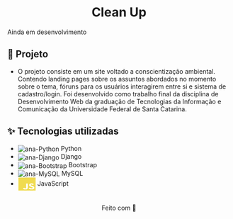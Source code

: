 <h1 align="center"> Clean Up </h1>

Ainda em desenvolvimento

<h2> 🚀 Projeto </h2>

- O projeto consiste em um site voltado a conscientização ambiental. Contendo landing pages sobre os assuntos abordados no momento sobre o tema, fóruns para os usuários interagirem entre si e sistema de cadastro/login. Foi desenvolvido como trabalho final da disciplina de Desenvolvimento Web da graduação de Tecnologias da Informação e Comunicação da Universidade Federal de Santa Catarina.


<h2> ✨ Tecnologias utilizadas </h2>

- <img align="center" alt="ana-Python" height="30" width="40" src="https://cdn.jsdelivr.net/gh/devicons/devicon/icons/python/python-original.svg" /> Python
- <img align="center" alt="ana-Django" height="30" width="40" src="https://cdn.jsdelivr.net/gh/devicons/devicon/icons/django/django-plain.svg"> Django
- <img align="center" alt="ana-Bootstrap" height="30" width="40" src="https://cdn.jsdelivr.net/gh/devicons/devicon/icons/bootstrap/bootstrap-original.svg"> Bootstrap
- <img align="center" alt="ana-MySQL" height="30" width="40" src="https://cdn.jsdelivr.net/gh/devicons/devicon/icons/mysql/mysql-original-wordmark.svg"> MySQL
- <img align="center" alt="ana-JS" height="30" width="40" src="https://raw.githubusercontent.com/devicons/devicon/master/icons/javascript/javascript-plain.svg"> JavaScript



##

<p align="center">
  Feito com 💙 
</p>
